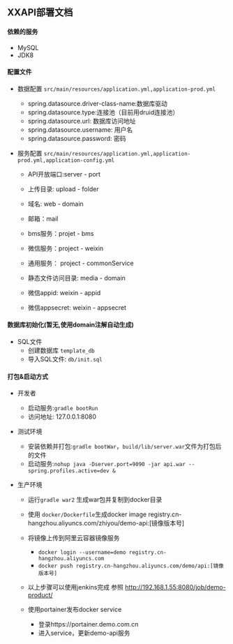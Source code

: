 ## XXAPI部署文档

#### 依赖的服务

- MySQL
- JDK8

#### 配置文件

- 数据配置 `src/main/resources/application.yml,application-prod.yml`
  - spring.datasource.driver-class-name:数据库驱动
  - spring.datasource.type:连接池（目前用druid连接池）
  - spring.datasource.url: 数据库访问地址
  - spring.datasource.username: 用户名
  - spring.datasource.password: 密码

- 服务配置 `src/main/resources/application.yml,application-prod.yml,application-config.yml`
  - API开放端口:server - port
  - 上传目录: upload - folder
  - 域名: web - domain
  - 邮箱：mail
  - bms服务：projet - bms
  - 微信服务：project - weixin
  - 通用服务： project - commonService
  - 静态文件访问目录: media - domain

  
  - 微信appid: weixin - appid
  - 微信appsecret: weixin - appsecret

#### 数据库初始化(暂无,使用domain注解自动生成)

- SQL文件
  - 创建数据库 `template_db`
  - 导入SQL文件: `db/init.sql`

#### 打包&启动方式
- 开发者
  - 启动服务:`gradle bootRun`
  - 访问地址: 127.0.0.1:8080

- 测试环境
  - 安装依赖并打包:`gradle bootWar`，`build/lib/server.war`文件为打包后的文件
  - 启动服务:`nohup java -Dserver.port=9090 -jar api.war --spring.profiles.active=dev &`
  
- 生产环境
  - 运行`gradle war2` 生成war包并复制到docker目录
  - 使用 `docker/Dockerfile`生成docker image registry.cn-hangzhou.aliyuncs.com/zhiyou/demo-api:[镜像版本号]
  - 将镜像上传到阿里云容器镜像服务
    - `docker login --username=demo registry.cn-hangzhou.aliyuncs.com`
    - `docker push registry.cn-hangzhou.aliyuncs.com/demo/api:[镜像版本号]`
  - 以上步骤可以使用jenkins完成 参照 http://192.168.1.55:8080/job/demo-product/
  
  - 使用portainer发布docker service
    - 登录https://portainer.demo.com.cn
    - 进入service，更新demo-api服务

